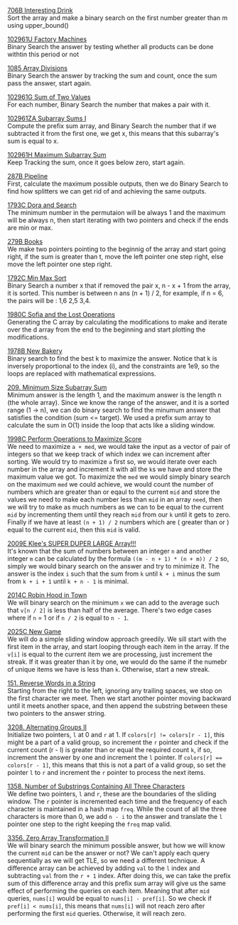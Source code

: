 [706B Interesting Drink](https://codeforces.com/problemset/problem/706/B/ "706B Interesting Drink")<br>
Sort the array and make a binary search on the first number greater than m using upper_bound() <br>

[102961U Factory Machines](https://codeforces.com/problemset/gymProblem/102961/U "102961U Factory Machines") <br>
Binary Search the answer by testing whether all products can be done withtin this period or not <br>

[1085 Array Divisions](https://cses.fi/problemset/task/1085 "1085 Array Divisions") <br>
Binary Search the answer by tracking the sum and count, once the sum pass the answer, start again. <br>

[102961G Sum of Two Values](https://codeforces.com/problemset/gymProblem/102961/G "102961G Sum of Two Values") <br>
For each number, Binary Search the number that makes a pair with it. <br>

[102961ZA Subarray Sums I](https://codeforces.com/problemset/gymProblem/102961/ZA "102961ZA Subarray Sums I") <br>
Compute the prefix sum array, and Binary Search the number that if we subtracted it from the first one, we get x, this means that this subarray's sum is equal to x. <br>

[102961H Maximum Subarray Sum](https://codeforces.com/problemset/gymProblem/102961/H "102961H Maximum Subarray Sum") <br>
Keep Tracking the sum, once it goes below zero, start again. <br>

[287B Pipeline](https://codeforces.com/problemset/problem/287/B "287B Pipeline") <br>
First, calculate the maximum possible outputs, then we do Binary Search to find how splitters we can get rid of and achieving the same outputs. <br>

[1793C Dora and Search](https://codeforces.com/problemset/problem/1793/C "1793C Dora and Search") <br>
The minimum number in the permutaion will be always 1 and the maximum will be always n, then start iterating with two pointers and check if the ends are min or max. <br>

[279B Books](https://codeforces.com/problemset/problem/279/B "279B Books") <br>
We make two pointers pointing to the beginnig of the array and start going right, if the sum is greater than t, move the left pointer one step right, else move the left pointer one step right. <br>

[1792C Min Max Sort](https://codeforces.com/problemset/problem/1792/C "1792C Min Max Sort") <br>
Binary Search a number x that if removed the pair x, n - x + 1 from the array, it is sorted. This number is between n ans (n + 1) / 2, for example, if n = 6, the pairs will be : 1,6 2,5 3,4. <br>

[1980C Sofia and the Lost Operations](https://codeforces.com/contest/1980/problem/C "1980C Sofia and the Lost Operations") <br>
Generating the C array by calculating the modifications to make and iterate over the d array from the end to the beginning and start plotting the modifications. <br>

[1978B New Bakery](https://codeforces.com/contest/1978/problem/B "1978B New Bakery") <br>
Binary search to find the best k to maximize the answer. Notice that k is inversely proportional to the index (i), and the constraints are 1e9, so the loops are replaced with mathematical expressions. <br>

[209. Minimum Size Subarray Sum](https://leetcode.com/problems/minimum-size-subarray-sum/description/ "209. Minimum Size Subarray Sum") <br>
Minimum answer is the length 1, and the maximum answer is the length n (the whole array). Since we know the range of the answer, and it is a sorted range (1 -> n), we can do binary search to find the minumum answer that satisfies the condition (sum <= target). We used a prefix sum array to calculate the sum in O(1) inside the loop that acts like a sliding window.<br>

[1998C Perform Operations to Maximize Score](https://codeforces.com/contest/1998/problem/C "1998C Perform Operations to Maximize Score") <br>
We need to maximize `a + med`, we would take the input as a vector of pair of integers so that we keep track of which index we can increment after sorting. We would try to maximize `a` first so, we would iterate over each number in the array and increment it with all the `k`s we have and store the maximum value we got. To maximize the `med` we would simply binary search on the maximum `med` we could achieve, we would count the number of numbers which are greater than or eqaul to the current `mid` and store the values we need to make each number less than `mid` in an array `need`, then we will try to make as much numbers as we can to be equal to the current `mid` by incrementing them until they reach `mid` from our `k` until it gets to zero. Finally if we have at least `(n + 1) / 2` numbers which are ( greater than or ) equal to the current `mid`, then this `mid` is valid. <br>

[2009E Klee's SUPER DUPER LARGE Array!!!](https://codeforces.com/contest/2009/problem/E "2009E Klee's SUPER DUPER LARGE Array!!!") <br>
It's known that the sum of numbers between an integer `n` and another integer `m` can be calculated by the formula `((m - n + 1) * (n + m)) / 2` so, simply we would binary search on the answer and try to minimize it. The answer is the index `i` such that the sum from `k` until `k + i` minus the sum from `k + i + 1` until `k + n - 1` is minimal. <br>

[2014C Robin Hood in Town](https://codeforces.com/contest/2014/problem/C "2014C Robin Hood in Town") <br>
We will binary search on the minimum `x` we can add to the average such that `v[n / 2]` is less than half of the average. There's two edge cases where if `n` = 1 or if `n / 2` is equal to `n - 1`. <br>

[2025C New Game](https://codeforces.com/contest/2025/problem/C "2025C New Game") <br>
We will do a simple sliding window approach greedily. We sill start with the first item in the array, and start looping through each item in the array. If the `v[i]` is equal to the current item we are processing, just increment the streak. If it was greater than it by one, we would do the same if the numebr of unique items we have is less than `k`. Otherwise, start a new streak.<br>

[151. Reverse Words in a String](https://leetcode.com/problems/reverse-words-in-a-string/description/ "151. Reverse Words in a String") <br>
Starting from the right to the left, ignoring any trailing spaces, we stop on the first character we meet. Then we start another pointer moving backward until it meets another space, and then append the substring between these two pointers to the answer string. <br>

[3208. Alternating Groups II](https://leetcode.com/problems/alternating-groups-ii/description/ "3208. Alternating Groups II") <br>
Initialize two pointers, `l` at 0 and `r` at 1. If `colors[r] != colors[r - 1]`, this might be a part of a valid group, so increment the `r` pointer and check if the current count (r - l) is greater than or equal the required count `k`, if so, increment the answer by one and increment the `l` pointer. If `colors[r] == colors[r - 1]`, this means that this is not a part of a valid group, so set the pointer `l` to `r` and increment the `r` pointer to process the next items. <br>

[1358. Number of Substrings Containing All Three Characters](https://leetcode.com/problems/number-of-substrings-containing-all-three-characters/ "1358. Number of Substrings Containing All Three Characters") <br>
We define two pointers, `l` and `r`, these are the boundaries of the sliding window. The `r` pointer is incremented each time and the frequency of each character is maintained in a hash map `freq`. While the count of all the three characters is more than 0, we add `n - i` to the answer and translate the `l` pointer one step to the right keeping the `freq` map valid. <br>

[3356. Zero Array Transformation II](https://leetcode.com/problems/zero-array-transformation-ii/description/ "3356. Zero Array Transformation II") <br>
We will binary search the minimum possible answer, but how we will know the current `mid` can be the answer or not? We can't apply each query sequentially as we will get TLE, so we need a different technique. A difference array can be achieved by adding `val` to the `l` index and subtracting `val` from the `r + 1` index. After doing this, we can take the prefix sum of this difference array and this prefix sum array will give us the same effect of performing the queries on each item. Meaning that after `mid` queries, `nums[i]` would be equal to `nums[i] - pref[i]`. So we check if `pref[i] < nums[i]`, this means that `nums[i]` will not reach zero after performing the first `mid` queries. Otherwise, it will reach zero. 
